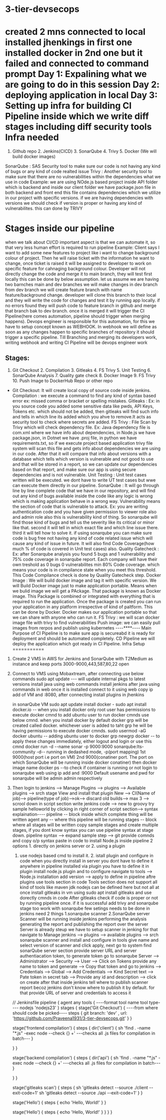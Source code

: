 # 3-tier-devsecops
created 2 mns
connected to local
installed jhenkings in first one
installed docker in 2nd one but it failed and connected to command prompt
Day 1:
Expalining what we are going to do in this session
Day 2:
deploying application in local
Day 3:
Setting up infra for building CI Pipeline inside which we write diff stages including diff security tools
Infra needed
============
1. Github repo 2. Jenkins(CICD) 3. SonarQube 4. Trivy  5. Docker (We will build docker images)

SonarQube : SAS Security tool to make sure our code is not having any kind of bugs or any kind of code realted issue
Trivy : Another security tool to make sure that there are no vulnerabilities within the dependencies what we use in code
        Example: we are using NOde.js based project inside API folder which is backend and inside our client folder we have package.json file in both backend and front end this file contains dependencies which we utilize in our project with specific versions. if we are having dependencies with versions we should check if version is proper or having any kind of vulnerabilites. this can done by TRIVY

Stages inside our pipeline
==========================
when we talk about CI/CD important aspect is that we can automate it, so that very less human effort is required to run pipeline
Example: Client says I want to add some new features to project like i want to change background colour of project. 
        Then he will raise ticket with the information he want to change, once ticket is raised it will be assigned to developer to work on specific feature for cahnaging background colour.
        Developer will not directly change the code and merge it to main branch, they will test first locally this can be done by below assumption.
        let us assume we are having two barnches main and dev branches
        we will make changes in dev branch from dev branch  we will create feature branch with name feature/background change.
        developer will clone this branch to their local and they will write the code for changes and test it  by running app locally. if no errors found they will push code to feature branch in github and merge that branch bak to dev branch.
        once it is merged it will trigger the CI Pipeline(here comes automation, pipeline should trigger when merging happens). Devops engineer is responsible for this automation, for this we have to setup concept known as WEBHOOK. In webhook we will define as soon as any changes happen to specific branches of repository it should trigger a specific pipeline. Till Branching and merging its developers work, writing webhook and writing CI Pipeline will be devops engineer work

Stages:
-------
1. Git Checkout 2. Compilation 3. Gitleaks 4. FS Trivy 5. Unit Testing 6. SonarQube Analysis 7. Quality gate check 8. Docker Image 9. FS Trivy 10. Push Image to DockerHub Repo or other repo

- Git Checkout: It will create local copy of source code inside jenkins.
Compilation : we execute a command to find any kind of syntax based error ex: missed comma or bracket or spelling mistakes.
Gitleaks : Ex: in you source code you added some sensitive data like pwds, API Keys, Tokens etc. which should not be added, then 
            gitleaks will find such info and tells in which line its added which you ahve to remove.It acts as security tool to check where secrets are added.
FS Trivy : File Scan by Trivy which will check dependency file. Ex: Java dependency file is com.xml where we have info about
           dependencies, in Node.js we have package.json, in Dotnet we have .proj file, in python we have requirements.txt, so if we execute project based application trivy file system will scan this file and gets info about dependencies we are using in our code. After that it will compare that info about versions with a database which tells which version is vulnerable and not good to use and that will be stored in a report, so we can update our dependencies based on that report, and make sure our app is using secure dependencies and is not vulnerable.
Unit Testing : Unit test cases written will be executed. we dont have to write UT test cases but wwe can execute them directly in
               our pipeline.
SonarQube : It will go through line by line complete code that we have in our repository, and will find out any kind of bugs 
            available inside the code like any logic is wrong which is making application behave in a wrong way. Vulnerability means the section of code that is vulnerable to attack. Ex: you are writing authentication code and you have given permission to viewer role also and admin role also this is vulnerability kind of thing.  So sonarqube will find those kind of bugs and tell us the severity like its critical or minor like that. second it will tell in which exact file and which line issue there. third it will tell how to solve it. if using sonarqube you can make sure code is bug free not having any kind of code related issue which will cause any kind of issue in future. It will also find Code Coverage(how much % of code is covered in Unit test cases)  also.
Quality Gatecheck : Ex: after Sonarqube analysis you found 5 bugs and 1 vulnerability and 75% code coverage in sonarqube report. 
            Each company will have their own treshold as 0 bugs 0 vulnerabilites min 80% Code coverage. which means your code is in compilance state when you meet this threshold. This Code Compilance check is done by Quality Gatecheck step.
Docker Image : We will build docker image and tag it with specific version. We will Build Docker image just to make application 
            portable. Means when we bulid image we will get a PAckage. That package is known as Docker image. This Package is combined or integrated with everything that is required to run the application. Once the package is created you can run your application in any platform irrespective of kind of paltform. This can be done by Docker.
            Docker makes our application portable so that we can share with anyone who can run it.
FS Trivy : we will scan docker image file with trivy to find vulnerabilities
Push image: we can easily pull images from rerpos and publish using kubernetes
----****----
Main Purpose of CI Pipeline is to make sure app is secureabd it is ready for deployment and should be automated completely.
CD Pipeline we will deploy the application which got ready in CI Pipeline.
Infra Setup
===========
1. Create 2 VMS in AWS for Jenkins and SonarQube with T2Medium as instance and keep ports 3000-9000,443,587,80,22 open
2. Connect to VMS using Mobaxtream, after connecting use below commands
   sudo apt update --- will update internal pkgs to latest versions
   install java using web commands
   install jenkins after java using commands in web once it is installed connect to it using web
   copy ip add of VM and :8080, after connecting install plugins in jhenkins
      
   in sonarQube VM
   sudo apt update
   install docker - sudo apt install docker.io -- when you install docker only root user has permissions to execute docker cmnd to add ubuntu user to run docker cmnds use below cmnd. when you install docker by default docker grp will be created called docker. whichever user is added to taht grp he will be having permissions to execute docker cmnds.
   sudo usermod -aG docker ubuntu -- adding ubuntu user to docker grp
   newgrp docker -- to apply these changes immediately, either logout and login or use this cmnd
   docker run -d --name sonar -p 9000:9000 sonarqube:lts-community 
   -d-- running in dedashed mode, -p(port mapping) 1st 9000(host port i.e port on VM) 2nd 9000(conatiner port. The port on which SonarQube will be running inside docker conatiner) then docker image name
   docker ps --to check if container is running or not
   login to sonarqube web using ip add and :9000  Default usename and pwd for sonarqube will be admin admin respectively

3. Then login to jenkins --> Manage Plugins --> plugins --> Available plugins --> srch stage View and install that plugin
   New --> CI(Name of job)--> pipeline(type of job)-->ok--> discard old builds--> max 3 --> scrool down in script section write jenkins code --> new to groovy try sample helloworld by clicking in right corner of script section--> 
   syntax explaination----
   pipeline -- block inside which complete thing will be written
   agent any -- where this pipeline will be running
   stages -- block where all stages will be written
   copy sample stages and create multiple stages, if you dont know syntax you can use pipeline syntax at stage down.
   pipeline syntax --> expand sample step --> git provide comnds and copy o/p syntax paste in code
   to install Node.js inside pipeline 2 options 1. directly on jenkins server or 2. using a plugin
   1. use nodejs based cmd to install it. 2. istall plugin and configure in code
   when you directly install in server you dont have to define it anywhere in pipeline
   installed via plugin you have to define it in plugin
   install node.js plugin and to configure navigate to tools --> Node.js installation add version --> apply
   to define in pipeline aftre plugins use tools section in code
   Tools section does not support all kind of tools like maven jdk nodejs can be defined here but not all at once
   install gitleaks in vm using sudo apt install gitleaks and use dorectly cmnds in code
   After gitleaks check if code is proper or not by running pipeline once. if it is successful add trivy and sonarqube stage
   too work with sonarqube few setings needs to be done in jenkins need 2 things 1.sonarqube scanner 2.SonarQube server
   Scanner will be running inside jenkins performing the analysis generating the report and publishing the report over the server
   Server is already steup we have to setup scanner in jenking for that navigate to Manage jenkins --> plugins --> available plugins --> srch sonarqube scanner and install and configure in tools give name and select version of scanner and click apply, next go to system find sonarQube server section provide server URL and server authentiacation token, to generate token go to sonarqube Server --> Administrator --> Security --> User --> Click on Tokens provide any name to token and generate --> Copy that token and go to jenkins --> Credentials --> Global --> Add Credentials --> Kind Secret text --> Pate token in secret tab --> Provide any id and description --> click on create after that inside jenkins tell where to publish scanner report becoz jenkins don't know where to publish it by default.
   for that provide URL of server and credentials to access it


   // Jenkinsfile
pipeline {
  agent any
  tools {    ----format tool name tool type----
    nodejs 'nodejs23'
  }
  stages {
    stage('Git Checkout') {          ----from where should code be picked----
      steps {
        git branch: 'dev' , url: 'https://github.com/Praveena1931/3-tier-devsecops.git'
      }
    }

    stage('frontend compilation') {
      steps {
        dir('client') {
            sh 'find . -name "*.js" -exec node --check {} +' ---checks all .js files for compilation in batch---
        }
        
      }
    }

    stage('backend compilation') {
      steps {
        dir('api') {
            sh 'find . -name "*.js" -exec node --check {} +' ---checks all .js files for compilation in batch---
        }
        
      }
    }

    stage('gitleaks scan') {
      steps {
        sh 'gitleaks detect --source ./client --exit-code=1'
        sh 'gitleaks detect --source ./api --exit-code=1'
      }
    }

    stage('Hello') {
      steps {
        echo 'Hello, World!'
      }
    }

    stage('Hello') {
      steps {
        echo 'Hello, World!'
      }
    }
  }
}






 
